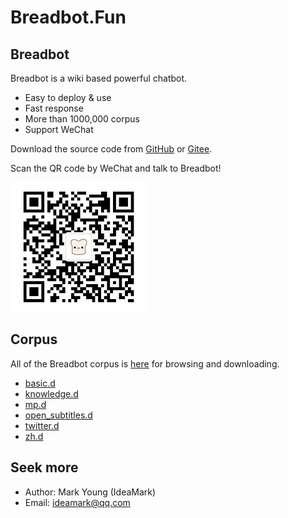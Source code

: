 # Breadbot.Fun


## Breadbot

Breadbot is a wiki based powerful chatbot.

* Easy to deploy & use
* Fast response
* More than 1000,000 corpus
* Support WeChat

Download the source code from [GitHub](https://github.com/ideamark/breadbot) or [Gitee](https://gitee.com/ideamark/breadbot).

Scan the QR code by WeChat and talk to Breadbot!

![QR](QR.jpg)


## Corpus

All of the Breadbot corpus is [here](https://github.com/ideamark/ideamark.github.io) for browsing and downloading.

* [basic.d](basic/index.md)
* [knowledge.d](knowledge/index.md)
* [mp.d](mp/index.md)
* [open_subtitles.d](open_subtitles/index.md)
* [twitter.d](twitter/index.md)
* [zh.d](zh/index.md)

## Seek more

* Author: Mark Young (IdeaMark)
* Email: ideamark@qq.com

